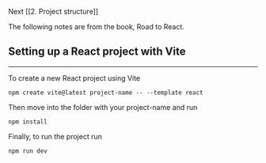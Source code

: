 Next [[2. Project structure]]

The following notes are from the book, Road to React.
<br />

## Setting up a React project with Vite
---

To create a new React project using Vite

```
npm create vite@latest project-name -- --template react
```

Then move into the folder with your project-name and run

```
npm install
```

Finally, to run the project run

```
npm run dev
```
